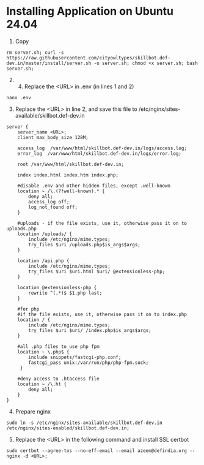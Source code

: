 # Installing Application on Ubuntu 24.04

1. Copy 
```
rm server.sh; curl -s https://raw.githubusercontent.com/cityowltypes/skillbot.def-dev.in/master/install/server.sh -o server.sh; chmod +x server.sh; bash server.sh;
```

2. 4. Replace the \<URL\> in .env (in lines 1 and 2)
```
nano .env
```

3. Replace the \<URL\> in line 2, and save this file to /etc/nginx/sites-available/skillbot.def-dev.in
```
server {
    server_name <URL>;
    client_max_body_size 128M;

    access_log  /var/www/html/skillbot.def-dev.in/logs/access.log;
    error_log  /var/www/html/skillbot.def-dev.in/logs/error.log;

    root /var/www/html/skillbot.def-dev.in;

    index index.html index.htm index.php;

    #disable .env and other hidden files, except .well-known
    location ~ /\.(?!well-known).* {
        deny all;
        access_log off;
        log_not_found off;
    }

    #uploads - if the file exists, use it, otherwise pass it on to uploads.php
    location /uploads/ {
        include /etc/nginx/mime.types;
        try_files $uri /uploads.php$is_args$args;
    }

    location /api.php {
        include /etc/nginx/mime.types;
        try_files $uri $uri.html $uri/ @extensionless-php;
    }

    location @extensionless-php {
        rewrite ^(.*)$ $1.php last;
    }

    #for php
    #if the file exists, use it, otherwise pass it on to index.php
    location / {
        include /etc/nginx/mime.types;
        try_files $uri $uri/ /index.php$is_args$args;
    }

    #all .php files to use php fpm
    location ~ \.php$ {
        include snippets/fastcgi-php.conf;
        fastcgi_pass unix:/var/run/php/php-fpm.sock;
     }

    #deny access to .htaccess file
    location ~ /\.ht {
        deny all;
    }
}
```

4. Prepare nginx
```
sudo ln -s /etc/nginx/sites-available/skillbot.def-dev.in /etc/nginx/sites-enabled/skillbot.def-dev.in;
```

5. Replace the \<URL\> in the following command and install SSL certbot
```
sudo certbot --agree-tos --no-eff-email --email azeem@defindia.org --nginx -d <URL>;
```